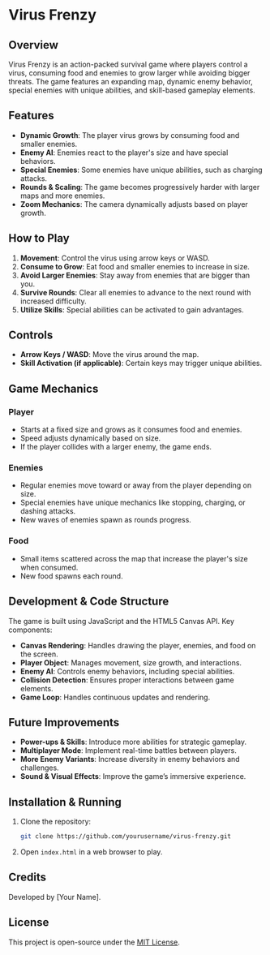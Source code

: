 # Virus Frenzy

## Overview
Virus Frenzy is an action-packed survival game where players control a virus, consuming food and enemies to grow larger while avoiding bigger threats. The game features an expanding map, dynamic enemy behavior, special enemies with unique abilities, and skill-based gameplay elements.

## Features
- **Dynamic Growth**: The player virus grows by consuming food and smaller enemies.
- **Enemy AI**: Enemies react to the player's size and have special behaviors.
- **Special Enemies**: Some enemies have unique abilities, such as charging attacks.
- **Rounds & Scaling**: The game becomes progressively harder with larger maps and more enemies.
- **Zoom Mechanics**: The camera dynamically adjusts based on player growth.

## How to Play
1. **Movement**: Control the virus using arrow keys or WASD.
2. **Consume to Grow**: Eat food and smaller enemies to increase in size.
3. **Avoid Larger Enemies**: Stay away from enemies that are bigger than you.
4. **Survive Rounds**: Clear all enemies to advance to the next round with increased difficulty.
5. **Utilize Skills**: Special abilities can be activated to gain advantages.

## Controls
- **Arrow Keys / WASD**: Move the virus around the map.
- **Skill Activation (if applicable)**: Certain keys may trigger unique abilities.

## Game Mechanics
### Player
- Starts at a fixed size and grows as it consumes food and enemies.
- Speed adjusts dynamically based on size.
- If the player collides with a larger enemy, the game ends.

### Enemies
- Regular enemies move toward or away from the player depending on size.
- Special enemies have unique mechanics like stopping, charging, or dashing attacks.
- New waves of enemies spawn as rounds progress.

### Food
- Small items scattered across the map that increase the player's size when consumed.
- New food spawns each round.

## Development & Code Structure
The game is built using JavaScript and the HTML5 Canvas API. Key components:
- **Canvas Rendering**: Handles drawing the player, enemies, and food on the screen.
- **Player Object**: Manages movement, size growth, and interactions.
- **Enemy AI**: Controls enemy behaviors, including special abilities.
- **Collision Detection**: Ensures proper interactions between game elements.
- **Game Loop**: Handles continuous updates and rendering.

## Future Improvements
- **Power-ups & Skills**: Introduce more abilities for strategic gameplay.
- **Multiplayer Mode**: Implement real-time battles between players.
- **More Enemy Variants**: Increase diversity in enemy behaviors and challenges.
- **Sound & Visual Effects**: Improve the game’s immersive experience.

## Installation & Running
1. Clone the repository:
   ```bash
   git clone https://github.com/yourusername/virus-frenzy.git
   ```
2. Open `index.html` in a web browser to play.

## Credits
Developed by [Your Name].

## License
This project is open-source under the [MIT License](LICENSE).

